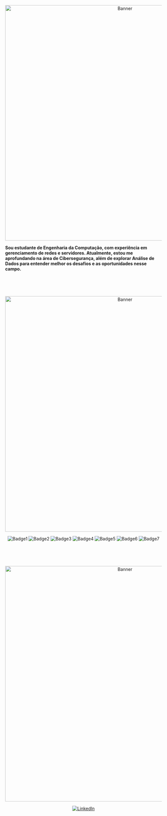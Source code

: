 <div align="center">
  <img src="https://imgur.com/RBzgBk6.gif" alt="Banner" width="755px">
</div>

<p align="center">
  <p>
    <b>Sou estudante de Engenharia da Computação, com experiência em gerenciamento de redes e servidores. Atualmente, estou me aprofundando na área de Cibersegurança, além de explorar Análise de Dados para entender melhor os desafios e as oportunidades nesse campo.</b>
  </p>
</p>




<br><br><br>


<div align="center">
  <img src="https://imgur.com/QVppYwD.gif" alt="Banner" width=755px>
  
  ![Badge1](https://img.shields.io/badge/Python-3776AB?style=for-the-badge&logo=python&logoColor=white) ![Badge2](https://img.shields.io/badge/MySQL-00000F?style=for-the-badge&logo=mysql&logoColor=white) ![Badge3](https://img.shields.io/badge/Linux-E34F26?style=for-the-badge&logo=linux&logoColor=black) ![Badge4](https://img.shields.io/badge/Cisco_IOS-1BA0D7?style=for-the-badge&logo=cisco&logoColor=white) ![Badge5](https://img.shields.io/badge/Windows-0078D6?style=for-the-badge&logo=windows&logoColor=white
) ![Badge6](https://img.shields.io/badge/HTML5-E34F26?style=for-the-badge&logo=html5&logoColor=white) ![Badge7](https://img.shields.io/badge/PHP-777BB4?style=for-the-badge&logo=php&logoColor=white)

  
</div>

<br><br><br>

<div align="center">
  <img src="https://i.imgur.com/lXKdZwS.gif" alt="Banner" width=755px>

  [![LinkedIn](https://img.shields.io/badge/LinkedIn-0077B5?style=for-the-badge&logo=linkedin&logoColor=white)](https://www.linkedin.com/in/rogerinf/)
</div>
